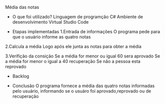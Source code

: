 Média das notas 

- O que foi utilizado?
Linguagem de programção C#
Ambiente de desenvolvimento Virtual Studio Code

- Etapas implementadas
1.Entrada de informações
O programa pede para que o usuário informe as quatro notas

2.Calcula a média
Logo após ele junta as notas para obter a média

3.Verifição da consição
Se a média for menor ou igual 60 sera aprovado
Se a média for menor o igual a 40 recuperação
Se não a pessoa esta reprovado

- Backlog

- Conclusão
O programa fornece a média das quatro notas informadas pelo usuário, informando se o usuáro foi aprovado,reprovado ou de recuperação